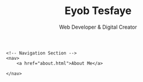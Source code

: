 <!DOCTYPE html>
<html lang="en">
<head>
    <meta charset="UTF-8">
    <meta name="viewport" content="width=device-width, initial-scale=1.0">
    <title>Eyob Tesfaye's Portfolio</title>
    
</head>
<body>
    <!-- Header Section -->
    <header>
        <h1>Eyob Tesfaye</h1>
        <p>Web Developer & Digital Creator</p>
    </header>

    <!-- Navigation Section -->
    <nav>
        <a href="about.html">About Me</a>
        
    </nav>
</body>
</html>
